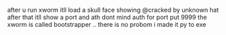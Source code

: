 after u run xworm itll load a skull face showing @cracked by unknown hat after that itll show a port and ath dont mind auth for port put 9999
the xworm is called bootstrapper .. there is no probom i made it py to exe
